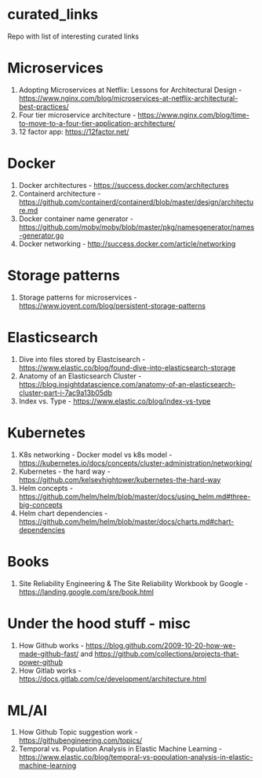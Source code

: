 # curated_links
Repo with list of interesting curated links

# Microservices

1. Adopting Microservices at Netflix: Lessons for Architectural Design - https://www.nginx.com/blog/microservices-at-netflix-architectural-best-practices/
2. Four tier microservice architecture - https://www.nginx.com/blog/time-to-move-to-a-four-tier-application-architecture/
3. 12 factor app: https://12factor.net/

# Docker

1. Docker architectures - https://success.docker.com/architectures
2. Containerd architecture - https://github.com/containerd/containerd/blob/master/design/architecture.md
3. Docker container name generator - https://github.com/moby/moby/blob/master/pkg/namesgenerator/names-generator.go
4. Docker networking - http://success.docker.com/article/networking

# Storage patterns

1. Storage patterns for microservices - https://www.joyent.com/blog/persistent-storage-patterns

# Elasticsearch

1. Dive into files stored by Elastcisearch - https://www.elastic.co/blog/found-dive-into-elasticsearch-storage
2. Anatomy of an Elasticsearch Cluster - https://blog.insightdatascience.com/anatomy-of-an-elasticsearch-cluster-part-i-7ac9a13b05db
3. Index vs. Type - https://www.elastic.co/blog/index-vs-type

# Kubernetes
1. K8s networking - Docker model vs k8s model - https://kubernetes.io/docs/concepts/cluster-administration/networking/
2. Kubernetes - the hard way - https://github.com/kelseyhightower/kubernetes-the-hard-way
3. Helm concepts - https://github.com/helm/helm/blob/master/docs/using_helm.md#three-big-concepts
4. Helm chart dependencies - https://github.com/helm/helm/blob/master/docs/charts.md#chart-dependencies 

# Books
1. Site Reliability Engineering & The Site Reliability Workbook by Google - https://landing.google.com/sre/book.html

# Under the hood stuff - misc
1. How Github works - https://blog.github.com/2009-10-20-how-we-made-github-fast/ and https://github.com/collections/projects-that-power-github
2. How Gitlab works - https://docs.gitlab.com/ce/development/architecture.html

# ML/AI
1. How Github Topic suggestion work - https://githubengineering.com/topics/
2. Temporal vs. Population Analysis in Elastic Machine Learning - https://www.elastic.co/blog/temporal-vs-population-analysis-in-elastic-machine-learning


